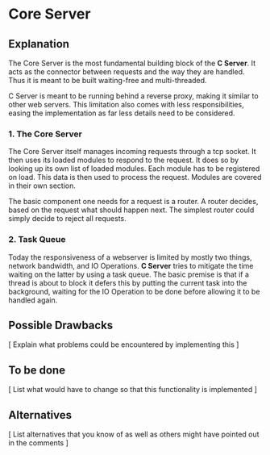 Core Server
=====

Explanation
-----------

The Core Server is the most fundamental building block of the **C Server**.
It acts as the connector between requests and the way they are handled.
Thus it is meant to be built waiting-free and multi-threaded.

C Server is meant to be running behind a reverse proxy, making it similar to
other web servers. This limitation also comes with less responsibilities, easing
the implementation as far less details need to be considered.

### 1. The Core Server

The Core Server itself manages incoming requests through a tcp socket. It then
uses its loaded modules to respond to the request. It does so by looking up its
own list of loaded modules. Each module has to be registered on load. This data
is then used to process the request. Modules are covered in their own section.

The basic component one needs for a request is a router. A router decides, based
on the request what should happen next. The simplest router could simply decide
to reject all requests.

### 2. Task Queue

Today the responsiveness of a webserver is limited by mostly two things, network
bandwidth, and IO Operations. **C Server** tries to mitigate the time waiting on
the latter by using a task queue. The basic premise is that if a thread is about
to block it defers this by putting the current task into the background, waiting
for the IO Operation to be done before allowing it to be handled again.

Possible Drawbacks
------------------

[ Explain what problems could be encountered by implementing this ]

To be done
----------

[ List what would have to change so that this functionality is implemented ]

Alternatives
------------

[ List alternatives that you know of as well as others might have pointed out
in the comments ]
